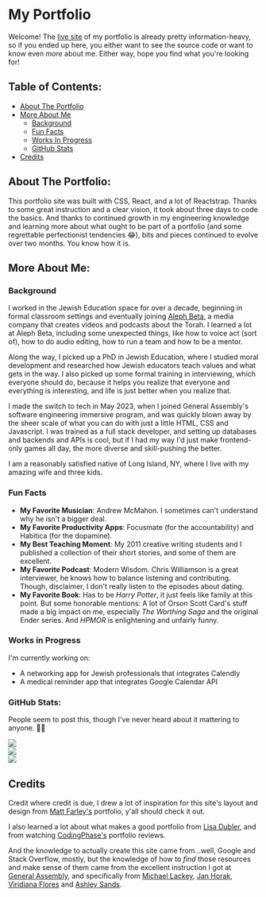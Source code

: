 # My Portfolio

Welcome! The [live site](https://danielloewensteinportfolio.vercel.app/) of my portfolio is already pretty information-heavy, so if you ended up here, you either want to see the source code or want to know even _more_ about me. Either way, hope you find what you're looking for!

## Table of Contents:

- [About The Portfolio](#about-the-portfolio)
- [More About Me](#more-about-me)
  - [Background](#background)
  - [Fun Facts](#fun-facts)
  - [Works In Progress](#works-in-progress)
  - [GitHub Stats](#github-stats)
- [Credits](#credits)

## About The Portfolio:

This portfolio site was built with CSS, React, and a lot of Reactstrap. Thanks to some great instruction and a clear vision, it took about three days to code the basics. And thanks to continued growth in my engineering knowledge and learning more about what ought to be part of a portfolio (and some regrettable perfectionist tendencies 😂), bits and pieces continued to evolve over two months. You know how it is.

## More About Me:

### Background

I worked in the Jewish Education space for over a decade, beginning in formal classroom settings and eventually joining [Aleph Beta](https://www.alephbeta.org), a media company that creates videos and podcasts about the Torah. I learned a lot at Aleph Beta, including some unexpected things, like how to voice act (sort of), how to do audio editing, how to run a team and how to be a mentor.

Along the way, I picked up a PhD in Jewish Education, where I studied moral development and researched how Jewish educators teach values and what gets in the way. I also picked up some formal training in interviewing, which everyone should do, because it helps you realize that everyone and everything is interesting, and life is just better when you realize that.

I made the switch to tech in May 2023, when I joined General Assembly's software engineering immersive program, and was quickly blown away by the sheer scale of what you can do with just a little HTML, CSS and Javascript. I was trained as a full stack developer, and setting up databases and backends and APIs is cool, but if I had my way I'd just make frontend-only games all day, the more diverse and skill-pushing the better.

I am a reasonably satisfied native of Long Island, NY, where I live with my amazing wife and three kids.

### Fun Facts

- **My Favorite Musician**: Andrew McMahon. I sometimes can't understand why he isn't a bigger deal.
- **My Favorite Productivity Apps**: Focusmate (for the accountability) and Habitica (for the dopamine).
- **My Best Teaching Moment**: My 2011 creative writing students and I published a collection of their short stories, and some of them are excellent.
- **My Favorite Podcast**: Modern Wisdom. Chris Williamson is a great interviewer, he knows how to balance listening and contributing. Though, disclaimer, I don't really listen to the episodes about dating.
- **My Favorite Book**: Has to be _Harry Potter_, it just feels like family at this point. But some honorable mentions: A lot of Orson Scott Card's stuff made a big impact on me, especially _The Worthing Saga_ and the original Ender series. And _HPMOR_ is enlightening and unfairly funny.

### Works in Progress

I'm currently working on:

- A networking app for Jewish professionals that integrates Calendly
- A medical reminder app that integrates Google Calendar API

### GitHub Stats:

People seem to post this, though I've never heard about it mattering to anyone. 🤷‍♂️

![](https://github-readme-stats.vercel.app/api?username=loewenst&theme=tokyonight&hide_border=false&include_all_commits=true&count_private=true)<br/>
![](https://github-readme-streak-stats.herokuapp.com/?user=loewenst&theme=tokyonight&hide_border=false)<br/>
![](https://github-readme-stats.vercel.app/api/top-langs/?username=loewenst&theme=tokyonight&hide_border=false&include_all_commits=true&count_private=true&layout=compact)

## Credits

Credit where credit is due, I drew a lot of inspiration for this site's layout and design from [Matt Farley's](https://mattfarley.ca/) portfolio, y'all should check it out.

I also learned a lot about what makes a good portfolio from [Lisa Dubler](https://www.linkedin.com/in/lisadublercoaching/), and from watching [CodingPhase's](https://www.youtube.com/@CodingPhase) portfolio reviews.

And the knowledge to actually create this site came from...well, Google and Stack Overflow, mostly, but the knowledge of how to _find_ those resources and make sense of them came from the excellent instruction I got at [General Assembly](https://generalassemb.ly/education/software-engineering-immersive/new-york-city), and specifically from [Michael Lackey](https://www.linkedin.com/in/michaelglackey/), [Jan Horak](https://www.linkedin.com/in/jan-horak/), [Viridiana Flores](https://www.linkedin.com/in/viridianaflores/) and [Ashley Sands](https://www.linkedin.com/in/ashley-sands/).
